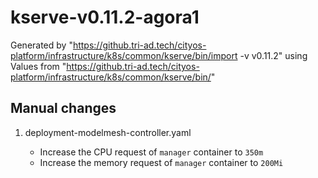 
# kserve-v0.11.2-agora1

Generated by "https://github.tri-ad.tech/cityos-platform/infrastructure/k8s/common/kserve/bin/import -v v0.11.2"
using Values from "https://github.tri-ad.tech/cityos-platform/infrastructure/k8s/common/kserve/bin/"


## Manual changes

1. deployment-modelmesh-controller.yaml

    - Increase the CPU request of `manager` container to `350m`
    - Increase the memory request of `manager` container to `200Mi`
